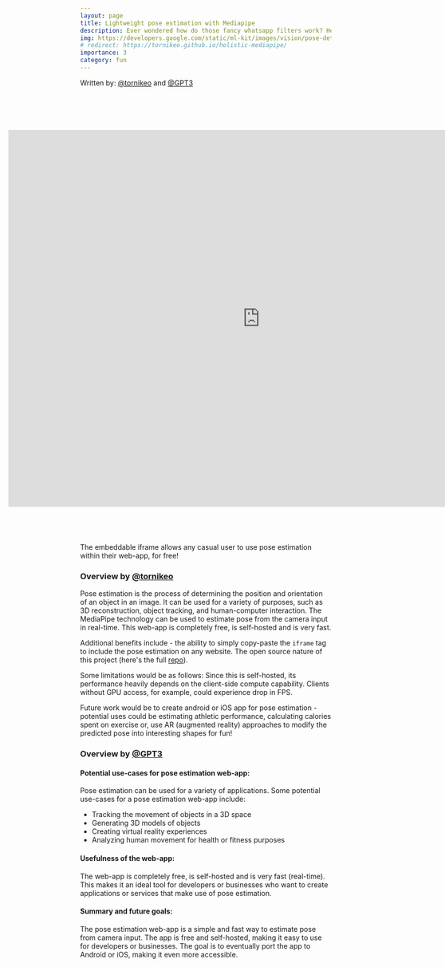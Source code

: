 ```yaml
---
layout: page
title: Lightweight pose estimation with Mediapipe
description: Ever wondered how do those fancy whatsapp filters work? Here I will use holistic mediapipe for creating full-body meshing.
img: https://developers.google.com/static/ml-kit/images/vision/pose-detection/jump.gif
# redirect: https://tornikeo.github.io/holistic-mediapipe/
importance: 3
category: fun
---
```



Written by: [@tornikeo](https://github.com/tornikeo) and [@GPT3](https://openai.com/api/)


<div class="row mt-3" class="center-role-form">
    <div class="col-12" >
        <iframe src="https://tornikeo.github.io/holistic-mediapipe/" 
        height="900" width="1200"  allow="camera" allowfullscreen frameborder="0"
        style="
            -webkit-transform:scale(.84);
            -moz-transform-scale(.84);
            right:240px;
            position:relative;
        "
        ></iframe>
    </div>
</div>
<div class="caption" >
    The embeddable iframe allows any casual user to 
    use pose estimation within their web-app, for free!
</div>



### Overview by [@tornikeo](https://github.com/tornikeo)

Pose estimation is the process of determining the position and orientation of an object in an image. It can be used for a variety of purposes, such as 3D reconstruction, object tracking, and human-computer interaction. The MediaPipe technology can be used to estimate pose from the camera input in real-time. This web-app is completely free, is self-hosted and is very fast. 

Additional benefits include - the ability to simply copy-paste the `iframe` tag to include the pose estimation on any website. The open source nature of this project (here's the full [repo](https://github.com/tornikeo/holistic-mediapipe)). 

Some limitations would be as follows: Since this is self-hosted, its performance heavily depends on the client-side compute capability. Clients without GPU access, for example, could experience drop in FPS. 

Future work would be to create android or iOS app for pose estimation - potential uses could be estimating athletic performance, calculating calories spent on exercise or, use AR (augmented reality) approaches to modify the predicted pose into interesting shapes for fun!


### Overview by [@GPT3](https://openai.com/api/)

#### Potential use-cases for pose estimation web-app:

Pose estimation can be used for a variety of applications. Some potential use-cases for a pose estimation web-app include:

- Tracking the movement of objects in a 3D space
- Generating 3D models of objects
- Creating virtual reality experiences
- Analyzing human movement for health or fitness purposes

####  Usefulness of the web-app:

The web-app is completely free, is self-hosted and is very fast (real-time). This makes it an ideal tool for developers or businesses who want to create applications or services that make use of pose estimation.

#### Summary and future goals:

The pose estimation web-app is a simple and fast way to estimate pose from camera input. The app is free and self-hosted, making it easy to use for developers or businesses. The goal is to eventually port the app to Android or iOS, making it even more accessible.


